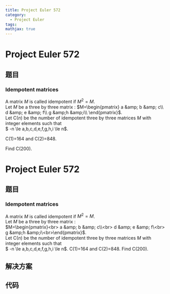 ```yaml
---
title: Project Euler 572
category:
  - Project Euler
tags:
mathjax: true
---
```

<escape><!-- more --></escape>
    
# Project Euler 572
## 题目
### Idempotent matrices



A matrix $M$ is called idempotent if $M^2 = M$.<br />
Let $M$ be a three by three matrix : 
$M=\begin{pmatrix} 
  a &amp; b &amp; c\\ 
  d &amp; e &amp; f\\
  g &amp;h &amp;i\\
\end{pmatrix}$.<br />
Let C(<var>n</var>) be the number of  idempotent three by three matrices $M$ with integer elements such that<br />
$ -n \le a,b,c,d,e,f,g,h,i \le n$.

C(1)=164 and C(2)=848.


Find C(200).



# Project Euler 572
## 题目
### Idempotent matrices

A matrix $M$ is called idempotent if $M^2 = M$.<br>Let $M$ be a three by three matrix :<br>$M=\begin{pmatrix}<br>  a &amp; b &amp; c\\<br>  d &amp; e &amp; f\<br>  g &amp;h &amp;i\<br>\end{pmatrix}$.<br>Let C($n$) be the number of idempotent three by three matrices $M$ with integer elements such that<br>$ -n \le a,b,c,d,e,f,g,h,i \le n$.
C(1)=164 and C(2)=848.
Find C(200).


## 解决方案


## 代码


